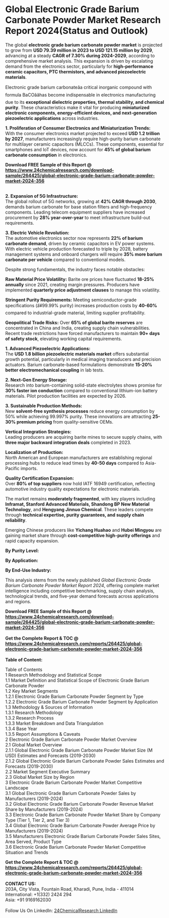 <h1>Global Electronic Grade Barium Carbonate Powder Market Research Report 2024(Status and Outlook)</h1><p>The global <strong>electronic grade barium carbonate powder market</strong> is projected to grow from <strong>USD 79.39 million in 2023 to USD 121.15 million by 2029</strong>, advancing at a steady <strong>CAGR of 7.30% during 2024-2029</strong>, according to comprehensive market analysis. This expansion is driven by escalating demand from the electronics sector, particularly for <strong>high-performance ceramic capacitors, PTC thermistors, and advanced piezoelectric materials</strong>.</p><p>Electronic grade barium carbonateâa critical inorganic compound with formula BaCOââhas become indispensable in electronics manufacturing due to its <strong>exceptional dielectric properties, thermal stability, and chemical purity</strong>. These characteristics make it vital for producing <strong>miniaturized electronic components, energy-efficient devices, and next-generation piezoelectric applications</strong> across industries.</p><p><strong>1. Proliferation of Consumer Electronics and Miniaturization Trends:</strong><br>
With the consumer electronics market projected to exceed <strong>USD 1.2 trillion by 2027</strong>, manufacturers increasingly require high-purity barium carbonate for multilayer ceramic capacitors (MLCCs). These components, essential for smartphones and IoT devices, now account for <strong>45% of global barium carbonate consumption</strong> in electronics.</p><div><b>Download FREE Sample of this Report @ 
            <a href="https://www.24chemicalresearch.com/download-sample/264425/global-electronic-grade-barium-carbonate-powder-market-2024-356">
            https://www.24chemicalresearch.com/download-sample/264425/global-electronic-grade-barium-carbonate-powder-market-2024-356</a></b></div><br><p><strong>2. Expansion of 5G Infrastructure:</strong><br>
The global rollout of 5G networks, growing at <strong>42% CAGR through 2030</strong>, demands barium carbonate for base station filters and high-frequency components. Leading telecom equipment suppliers have increased procurement by <strong>28% year-over-year</strong> to meet infrastructure build-out requirements.</p><p><strong>3. Electric Vehicle Revolution:</strong><br>
The automotive electronics sector now represents <strong>22% of barium carbonate demand</strong>, driven by ceramic capacitors in EV power systems. With electric vehicle production forecasted to triple by 2028, battery management systems and onboard chargers will require <strong>35% more barium carbonate per vehicle</strong> compared to conventional models.</p><p>Despite strong fundamentals, the industry faces notable obstacles:</p><p><strong>Raw Material Price Volatility:</strong> Barite ore prices have fluctuated <strong>18-25% annually</strong> since 2021, creating margin pressures. Producers have implemented <strong>quarterly price adjustment clauses</strong> to manage this volatility.</p><p><strong>Stringent Purity Requirements:</strong> Meeting semiconductor-grade specifications (â¥99.99% purity) increases production costs by <strong>40-60%</strong> compared to industrial-grade material, limiting supplier profitability.</p><p><strong>Geopolitical Trade Risks:</strong> Over <strong>65% of global barite reserves</strong> are concentrated in China and India, creating supply chain vulnerabilities. Recent trade restrictions have forced manufacturers to maintain <strong>90+ days of safety stock</strong>, elevating working capital requirements.</p><p><strong>1. Advanced Piezoelectric Applications:</strong><br>
The <strong>USD 1.8 billion piezoelectric materials market</strong> offers substantial growth potential, particularly in medical imaging transducers and precision actuators. Barium carbonate-based formulations demonstrate <strong>15-20% better electromechanical coupling</strong> in lab tests.</p><p><strong>2. Next-Gen Energy Storage:</strong><br>
Research into barium-containing solid-state electrolytes shows promise for <strong>30% faster ion conduction</strong> compared to conventional lithium-ion battery materials. Pilot production facilities are expected by 2026.</p><p><strong>3. Sustainable Production Methods:</strong><br>
New <strong>solvent-free synthesis processes</strong> reduce energy consumption by 50% while achieving 99.997% purity. These innovations are attracting <strong>25-30% premium pricing</strong> from quality-sensitive OEMs.</p><p><strong>Vertical Integration Strategies:</strong><br>
	Leading producers are acquiring barite mines to secure supply chains, with <strong>three major backward integration deals</strong> completed in 2023.</p><p><strong>Localization of Production:</strong><br>
	North American and European manufacturers are establishing regional processing hubs to reduce lead times by <strong>40-50 days</strong> compared to Asia-Pacific imports.</p><p><strong>Quality Certification Expansion:</strong><br>
	Over <strong>80% of top suppliers</strong> now hold IATF 16949 certification, reflecting automotive industry quality expectations for electronic materials.</p><p>The market remains <strong>moderately fragmented</strong>, with key players including <strong>Inframat, Stanford Advanced Materials, Shandong BP New Material Technology</strong>, and <strong>Hengyang Jinnuo Chemical</strong>. These leaders compete through <strong>technical expertise, purity guarantees, and supply chain reliability</strong>.</p><p>Emerging Chinese producers like <strong>Yichang Huahao</strong> and <strong>Hubei Mingyou</strong> are gaining market share through <strong>cost-competitive high-purity offerings</strong> and rapid capacity expansion.</p><p><strong>By Purity Level:</strong></p><p><strong>By Application:</strong></p><p><strong>By End-Use Industry:</strong></p><p>This analysis stems from the newly published <em>Global Electronic Grade Barium Carbonate Powder Market Report 2024</em>, offering complete market intelligence including competitive benchmarking, supply chain analysis, technological trends, and five-year demand forecasts across applications and regions.</p><div><b>Download FREE Sample of this Report @ 
            <a href="https://www.24chemicalresearch.com/download-sample/264425/global-electronic-grade-barium-carbonate-powder-market-2024-356">
            https://www.24chemicalresearch.com/download-sample/264425/global-electronic-grade-barium-carbonate-powder-market-2024-356</a></b></div><br><div><b>Get the Complete Report & TOC @ 
            <a href="https://www.24chemicalresearch.com/reports/264425/global-electronic-grade-barium-carbonate-powder-market-2024-356">
            https://www.24chemicalresearch.com/reports/264425/global-electronic-grade-barium-carbonate-powder-market-2024-356</a></b></div><br>
            <b>Table of Content:</b><p>Table of Contents<br />
1 Research Methodology and Statistical Scope<br />
1.1 Market Definition and Statistical Scope of Electronic Grade Barium Carbonate Powder<br />
1.2 Key Market Segments<br />
1.2.1 Electronic Grade Barium Carbonate Powder Segment by Type<br />
1.2.2 Electronic Grade Barium Carbonate Powder Segment by Application<br />
1.3 Methodology & Sources of Information<br />
1.3.1 Research Methodology<br />
1.3.2 Research Process<br />
1.3.3 Market Breakdown and Data Triangulation<br />
1.3.4 Base Year<br />
1.3.5 Report Assumptions & Caveats<br />
2 Electronic Grade Barium Carbonate Powder Market Overview<br />
2.1 Global Market Overview<br />
2.1.1 Global Electronic Grade Barium Carbonate Powder Market Size (M USD) Estimates and Forecasts (2019-2030)<br />
2.1.2 Global Electronic Grade Barium Carbonate Powder Sales Estimates and Forecasts (2019-2030)<br />
2.2 Market Segment Executive Summary<br />
2.3 Global Market Size by Region<br />
3 Electronic Grade Barium Carbonate Powder Market Competitive Landscape<br />
3.1 Global Electronic Grade Barium Carbonate Powder Sales by Manufacturers (2019-2024)<br />
3.2 Global Electronic Grade Barium Carbonate Powder Revenue Market Share by Manufacturers (2019-2024)<br />
3.3 Electronic Grade Barium Carbonate Powder Market Share by Company Type (Tier 1, Tier 2, and Tier 3)<br />
3.4 Global Electronic Grade Barium Carbonate Powder Average Price by Manufacturers (2019-2024)<br />
3.5 Manufacturers Electronic Grade Barium Carbonate Powder Sales Sites, Area Served, Product Type<br />
3.6 Electronic Grade Barium Carbonate Powder Market Competitive Situation and Trends<br />
</p><div><b>Get the Complete Report & TOC @ 
            <a href="https://www.24chemicalresearch.com/reports/264425/global-electronic-grade-barium-carbonate-powder-market-2024-356">
            https://www.24chemicalresearch.com/reports/264425/global-electronic-grade-barium-carbonate-powder-market-2024-356</a></b></div><br><b>CONTACT US:</b><br>
            203A, City Vista, Fountain Road, Kharadi, Pune, India - 411014<br>
            International: +1(332) 2424 294<br>
            Asia: +91 9169162030 <br><br>
            Follow Us On LinkedIn: <a href="https://www.linkedin.com/company/24chemicalresearch/">24ChemicalResearch LinkedIn</a>